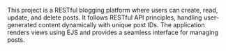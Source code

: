 This project is a RESTful blogging platform where users can create, read, update, and delete posts. It follows RESTful API principles, handling user-generated content 
dynamically with unique post IDs. The application renders views using EJS and provides a seamless interface for managing posts.
